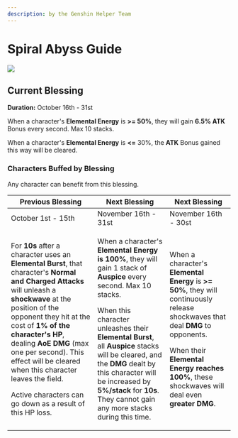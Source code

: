 ```yaml
---
description: by the Genshin Helper Team
---
```


# Spiral Abyss Guide

![](.gitbook/assets/spiral\_abyss\_banner\_no\_text.jpg)

## Current Blessing

**Duration:** October 16th - 31st

When a character's **Elemental Energy** is **>= 50%**, they will gain **6.5% ATK** Bonus every second. Max 10 stacks.

When a character's **Elemental Energy** is **<=** 30%, the **ATK** Bonus gained this way will be cleared.

### Characters Buffed by Blessing

Any character can benefit from this blessing.

| Previous Blessing                                                                                                                                                                                                                                                                                                                                                                                                                                                                                | Next Blessing                                                                                                                                                                                                                                                                                                                                                                                                                                                          | Next Blessing                                                                                                                                                                                                                                                                                                  |
| ------------------------------------------------------------------------------------------------------------------------------------------------------------------------------------------------------------------------------------------------------------------------------------------------------------------------------------------------------------------------------------------------------------------------------------------------------------------------------------------------ | ---------------------------------------------------------------------------------------------------------------------------------------------------------------------------------------------------------------------------------------------------------------------------------------------------------------------------------------------------------------------------------------------------------------------------------------------------------------------- | -------------------------------------------------------------------------------------------------------------------------------------------------------------------------------------------------------------------------------------------------------------------------------------------------------------- |
| October 1st - 15th                                                                                                                                                                                                                                                                                                                                                                                                                                                                               | November 16th - 31st                                                                                                                                                                                                                                                                                                                                                                                                                                                   | November 16th - 30st                                                                                                                                                                                                                                                                                           |
| <p>For <strong>10s</strong> after a character uses an <strong>Elemental Burst</strong>, that character's <strong>Normal and Charged Attacks</strong> will unleash a <strong>shockwave </strong>at the position of the opponent they hit at the cost of <strong>1% of the character's HP</strong>, dealing <strong>AoE DMG </strong>(max one per second). This effect will be cleared when this character leaves the field. </p><p>Active characters can go down as a result of this HP loss.</p> | <p>When a character's <strong>Elemental Energy is 100%</strong>, they will gain 1 stack of <strong>Auspice </strong>every second. Max 10 stacks.</p><p>When this character unleashes their <strong>Elemental Burst</strong>, all <strong>Auspice </strong>stacks will be cleared, and the <strong>DMG </strong>dealt by this character will be increased by <strong>5%/stack</strong> for <strong>10s</strong>. They cannot gain any more stacks during this time.</p> | <p>When a character's <strong>Elemental Energy</strong> is <strong>>= 50%</strong>, they will continuously release shockwaves that deal <strong>DMG</strong> to opponents. </p><p>When their <strong>Elemental Energy reaches 100%</strong>, these shockwaves will deal even <strong>greater DMG</strong>.</p> |

